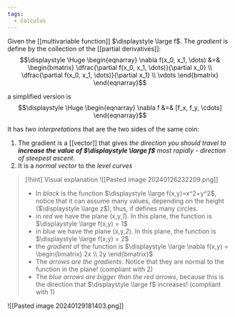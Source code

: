 ```yaml
---
tags:
  - Calculus
---
```

Given the [[multivariable function]] $\displaystyle \large f$. The *gradient* is define by the collection of the [[partial derivatives]]:
$$\displaystyle \Huge \begin{eqnarray} 
\nabla f(x_0, x_1, \dots) &=& 
\begin{bmatrix}  
\dfrac{\partial f(x_0, x_1, \dots)}{\partial x_0} \\ 
\dfrac{\partial f(x_0, x_1, \dots)}{\partial x_1} \\ 
\vdots
\end{bmatrix}
\end{eqnarray}$$

a simplified version is 
$$\displaystyle \Huge \begin{eqnarray} 
\nabla f &=& [f_x, f_y, \cdots] 
\end{eqnarray}$$

It has *two interpretations* that are the two sides of the same coin:
1. The gradient is a [[vector]] that gives *the direction you should travel to **increase the value of $\displaystyle \large f$** most rapidly* - *direction of steepest ascent*.
2. It is a *normal vector* to the *level curves*

>[!hint] Visual explanation
>![[Pasted image 20240126232209.png]]
>
>- In *black* is the function $\displaystyle \large f(x,y)=x^2+y^2$, notice that it can assume many values, depending on the height ($\displaystyle \large z$), thus, if defines many circles.
>- in *red* we have the plane (x,y,*1*). In this plane, the function is $\displaystyle \large f(x,y) = 1$
>- in *blue* we have the plane (x,y,*2*). In this plane, the function is $\displaystyle \large f(x,y) = 2$
>- the *gradient* of the function is $\displaystyle \large \nabla f(x,y) = \begin{bmatrix}  2x \\ 2y \end{bmatrix}$
>- The *arrows are the gradients*. Notice that they are normal to the function in the plane! (compliant with 2)
>- The *blue arrows are bigger than the red arrows*, because this is the direction that $\displaystyle \large f$ increases! (compliant with 1)

![[Pasted image 20240129181403.png]]